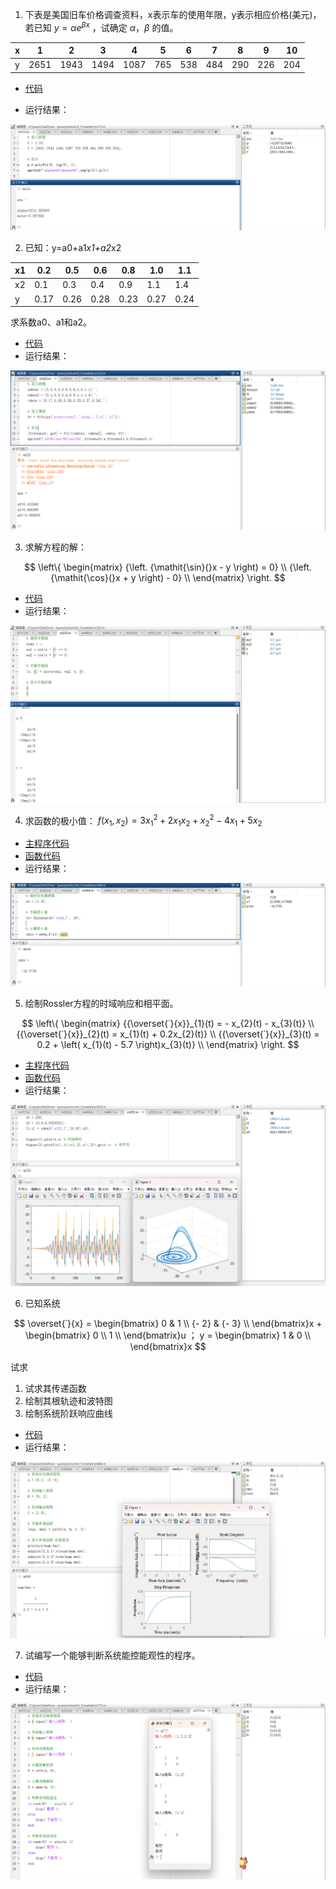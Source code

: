 1. 下表是美国旧车价格调查资料，x表示车的使用年限，y表示相应价格(美元)，若已知 $y = \alpha e^{\beta x}$ ，试确定 $\alpha，\beta$ 的值。

| x    | 1    | 2    | 3    | 4    | 5    | 6    | 7    | 8    | 9    | 10   |
| ---- | ---- | ---- | ---- | ---- | ---- | ---- | ---- | ---- | ---- | ---- |
| y    | 2651 | 1943 | 1494 | 1087 | 765  | 538  | 484  | 290  | 226  | 204  |

- [代码](./code/m111.m)

- 运行结果：

![运行结果1](./pic/1.png)

2. 已知：y=a0+a1*x1+a2*x2

| x1   | 0.2  | 0.5  | 0.6  | 0.8  | 1.0  | 1.1  |
| ---- | ---- | ---- | ---- | ---- | ---- | ---- |
| x2   | 0.1  | 0.3  | 0.4  | 0.9  | 1.1  | 1.4  |
| y    | 0.17 | 0.26 | 0.28 | 0.23 | 0.27 | 0.24 |

求系数a0、a1和a2。

- [代码](./code/m222.m)
- 运行结果：

![运行结果2](./pic/2.png)

3. 求解方程的解：

$$
\left\{ \begin{matrix}
{\left. {\mathit{\sin}(}x - y \right) = 0} \\
{\left. {\mathit{\cos}(}x + y \right) - 0} \\
\end{matrix} \right.
$$

- [代码](./code/m333.m)
- 运行结果：

![运行结果3](./pic/3.png)

4. 求函数的极小值： $f\left( x_{1},x_{2} \right) = 3{x_{1}}^{2} + 2x_{1}x_{2} + {x_{2}}^{2} - 4x_{1} + 5x_{2}$

- [主程序代码](./code/m444.m)
- [函数代码](./code/m444_f.m)
- 运行结果：

![运行结果4](./pic/4.png)

5. 绘制Rossler方程的时域响应和相平面。

$$
\left\{ \begin{matrix}
{{\overset{˙}{x}}_{1}(t) = - x_{2}(t) - x_{3}(t)} \\
{{\overset{˙}{x}}_{2}(t) = x_{1}(t) + 0.2x_{2}(t)} \\
{{\overset{˙}{x}}_{3}(t) = 0.2 + \left( x_{1}(t) - 5.7 \right)x_{3}(t)} \\
\end{matrix} \right.
$$

- [主程序代码](./code/m555.m)
- [函数代码](./code/m555_f.m)
- 运行结果：

![运行结果5](./pic/5.png)

6. 已知系统

$$
\overset{˙}{x} = \begin{bmatrix}
0 & 1 \\
{- 2} & {- 3} \\
\end{bmatrix}x + \begin{bmatrix}
0 \\
1 \\
\end{bmatrix}u
；
y = \begin{bmatrix}
1 & 0 \\
\end{bmatrix}x
$$

试求

  1. 试求其传递函数
  2. 绘制其根轨迹和波特图
  3. 绘制系统阶跃响应曲线

- [代码](./code/m666.m)
- 运行结果：

![运行结果6](./pic/6.png)

7. 试编写一个能够判断系统能控能观性的程序。

- [代码](./code/m777.m)
- 运行结果：

![运行结果7](./pic/7.png)